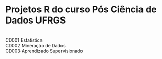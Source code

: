 # Projetos R do curso Pós Ciência de Dados UFRGS

<br> CD001 Estatística
<br> CD002 Mineração de Dados
<br> CD003 Aprendizado Supervisionado

